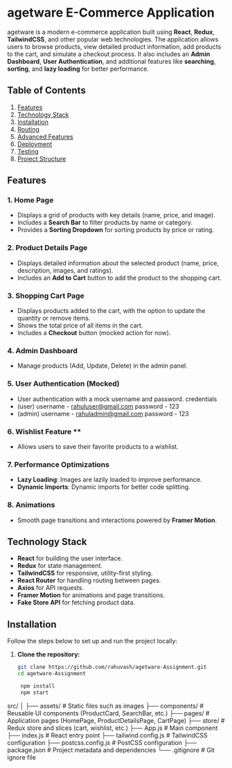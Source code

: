 # agetware E-Commerce Application

agetware is a modern e-commerce application built using **React**, **Redux**, **TailwindCSS**, and other popular web technologies. The application allows users to browse products, view detailed product information, add products to the cart, and simulate a checkout process. It also includes an **Admin Dashboard**, **User Authentication**, and additional features like **searching**, **sorting**, and **lazy loading** for better performance.

## Table of Contents

1. [Features](#features)
2. [Technology Stack](#technology-stack)
3. [Installation](#installation)
4. [Routing](#routing)
5. [Advanced Features](#advanced-features)
6. [Deployment](#deployment)
7. [Testing](#testing)
8. [Project Structure](#project-structure)

## Features

### 1. **Home Page**
   - Displays a grid of products with key details (name, price, and image).
   - Includes a **Search Bar** to filter products by name or category.
   - Provides a **Sorting Dropdown** for sorting products by price or rating.

### 2. **Product Details Page**
   - Displays detailed information about the selected product (name, price, description, images, and ratings).
   - Includes an **Add to Cart** button to add the product to the shopping cart.

### 3. **Shopping Cart Page**
   - Displays products added to the cart, with the option to update the quantity or remove items.
   - Shows the total price of all items in the cart.
   - Includes a **Checkout** button (mocked action for now).

### 4. **Admin Dashboard**
   - Manage products (Add, Update, Delete) in the admin panel.

### 5. **User Authentication (Mocked)**
   - User authentication with a mock username and password.
   credentials
   - (user) username - rahuluser@gmail.com password - 123
   - (admin) username - rahuladmin@gmail.com password - 123

### 6. **Wishlist Feature** **
   - Allows users to save their favorite products to a wishlist.

### 7. **Performance Optimizations**
   - **Lazy Loading**: Images are lazily loaded to improve performance.
   - **Dynamic Imports**: Dynamic imports for better code splitting.

### 8. **Animations**
   - Smooth page transitions and interactions powered by **Framer Motion**.

## Technology Stack

- **React** for building the user interface.
- **Redux** for state management.
- **TailwindCSS** for responsive, utility-first styling.
- **React Router** for handling routing between pages.
- **Axios** for API requests.
- **Framer Motion** for animations and page transitions.
- **Fake Store API** for fetching product data.

## Installation

Follow the steps below to set up and run the project locally:

1. **Clone the repository:**

   ```bash
   git clone https://github.com/rahuvash/agetware-Assignment.git
   cd agetware-Assignment

    npm install
    npm start


src/
│
├── assets/               # Static files such as images
├── components/           # Reusable UI components (ProductCard, SearchBar, etc.)
├── pages/                # Application pages (HomePage, ProductDetailsPage, CartPage)
├── store/                # Redux store and slices (cart, wishlist, etc.)
├── App.js                # Main component
├── index.js              # React entry point
├── tailwind.config.js    # TailwindCSS configuration
├── postcss.config.js     # PostCSS configuration
├── package.json          # Project metadata and dependencies
└── .gitignore            # Git ignore file
